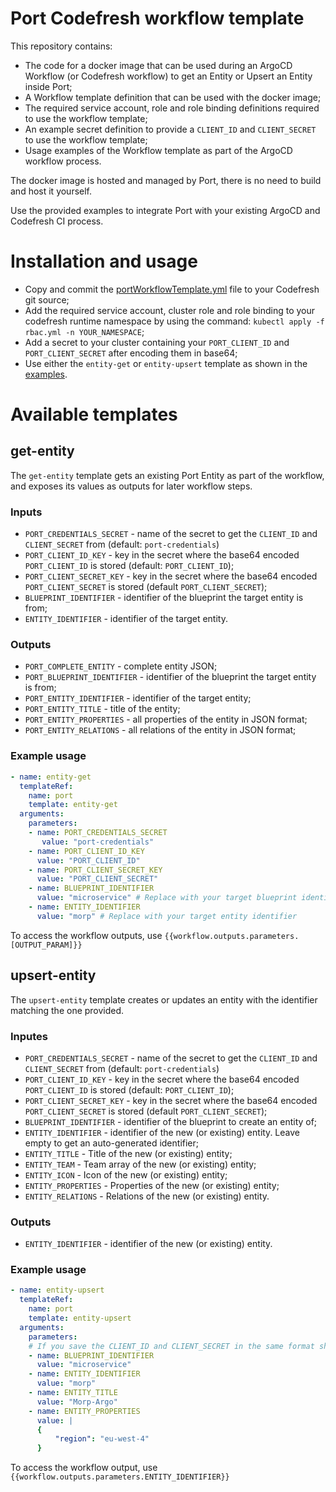 # Port Codefresh workflow template

This repository contains:

- The code for a docker image that can be used during an ArgoCD Workflow (or Codefresh workflow) to get an Entity or Upsert an Entity inside Port;
- A Workflow template definition that can be used with the docker image;
- The required service account, role and role binding definitions required to use the workflow template;
- An example secret definition to provide a `CLIENT_ID` and `CLIENT_SECRET` to use the workflow template;
- Usage examples of the Workflow template as part of the ArgoCD workflow process.

The docker image is hosted and managed by Port, there is no need to build and host it yourself.

Use the provided examples to integrate Port with your existing ArgoCD and Codefresh CI process.

# Installation and usage

- Copy and commit the [portWorkflowTemplate.yml](./portWorkflowTemplate.yml) file to your Codefresh git source;
- Add the required service account, cluster role and role binding to your codefresh runtime namespace by using the command: `kubectl apply -f rbac.yml -n YOUR_NAMESPACE`;
- Add a secret to your cluster containing your `PORT_CLIENT_ID` and `PORT_CLIENT_SECRET` after encoding them in base64;
- Use either the `entity-get` or `entity-upsert` template as shown in the [examples](./examples/).

# Available templates

## get-entity

The `get-entity` template gets an existing Port Entity as part of the workflow, and exposes its values as outputs for later workflow steps.

### Inputs

- `PORT_CREDENTIALS_SECRET` - name of the secret to get the `CLIENT_ID` and `CLIENT_SECRET` from (default: `port-credentials`)
- `PORT_CLIENT_ID_KEY` - key in the secret where the base64 encoded `PORT_CLIENT_ID` is stored (default: `PORT_CLIENT_ID`);
- `PORT_CLIENT_SECRET_KEY` - key in the secret where the base64 encoded `PORT_CLIENT_SECRET` is stored (default `PORT_CLIENT_SECRET`);
- `BLUEPRINT_IDENTIFIER` - identifier of the blueprint the target entity is from;
- `ENTITY_IDENTIFIER` - identifier of the target entity.

### Outputs

- `PORT_COMPLETE_ENTITY` - complete entity JSON;
- `PORT_BLUEPRINT_IDENTIFIER` - identifier of the blueprint the target entity is from;
- `PORT_ENTITY_IDENTIFIER` - identifier of the target entity;
- `PORT_ENTITY_TITLE` - title of the entity;
- `PORT_ENTITY_PROPERTIES` - all properties of the entity in JSON format;
- `PORT_ENTITY_RELATIONS` - all relations of the entity in JSON format;

### Example usage

```yaml
- name: entity-get
  templateRef:
    name: port
    template: entity-get
  arguments:
    parameters:
    - name: PORT_CREDENTIALS_SECRET
       value: "port-credentials"
    - name: PORT_CLIENT_ID_KEY
      value: "PORT_CLIENT_ID"
    - name: PORT_CLIENT_SECRET_KEY
      value: "PORT_CLIENT_SECRET"
    - name: BLUEPRINT_IDENTIFIER
      value: "microservice" # Replace with your target blueprint identifier
    - name: ENTITY_IDENTIFIER
      value: "morp" # Replace with your target entity identifier
```

To access the workflow outputs, use `{{workflow.outputs.parameters.[OUTPUT_PARAM]}}`

## upsert-entity

The `upsert-entity` template creates or updates an entity with the identifier matching the one provided.

### Inputes

- `PORT_CREDENTIALS_SECRET` - name of the secret to get the `CLIENT_ID` and `CLIENT_SECRET` from (default: `port-credentials`)
- `PORT_CLIENT_ID_KEY` - key in the secret where the base64 encoded `PORT_CLIENT_ID` is stored (default: `PORT_CLIENT_ID`);
- `PORT_CLIENT_SECRET_KEY` - key in the secret where the base64 encoded `PORT_CLIENT_SECRET` is stored (default `PORT_CLIENT_SECRET`);
- `BLUEPRINT_IDENTIFIER` - identifier of the blueprint to create an entity of;
- `ENTITY_IDENTIFIER` - identifier of the new (or existing) entity. Leave empty to get an auto-generated identifier;
- `ENTITY_TITLE` - Title of the new (or existing) entity;
- `ENTITY_TEAM` - Team array of the new (or existing) entity;
- `ENTITY_ICON` - Icon of the new (or existing) entity;
- `ENTITY_PROPERTIES` - Properties of the new (or existing) entity;
- `ENTITY_RELATIONS` - Relations of the new (or existing) entity.

### Outputs

- `ENTITY_IDENTIFIER` - identifier of the new (or existing) entity.

### Example usage

```yaml
- name: entity-upsert
  templateRef:
    name: port
    template: entity-upsert
  arguments:
    parameters:
    # If you save the CLIENT_ID and CLIENT_SECRET in the same format shown in the portCredentials.yml file, there is no need to provide PORT_CREDENTIALS_SECRET, PORT_CLIENT_ID_KEY, PORT_CLIENT_SECRET_KEY
    - name: BLUEPRINT_IDENTIFIER
      value: "microservice"
    - name: ENTITY_IDENTIFIER
      value: "morp"
    - name: ENTITY_TITLE
      value: "Morp-Argo"
    - name: ENTITY_PROPERTIES
      value: |
      {
          "region": "eu-west-4"
      }
```

To access the workflow output, use `{{workflow.outputs.parameters.ENTITY_IDENTIFIER}}`
